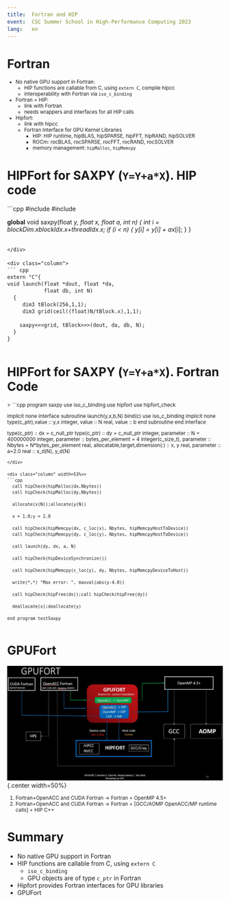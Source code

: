 ```yaml
---
title:  Fortran and HIP
event:  CSC Summer School in High-Performance Computing 2023
lang:   en
---
```




# Fortran
<small>
    
* No native GPU support in Fortran:
    - HIP functions are callable from C, using `extern C`, compile hipcc
    - interoperability with Fortran via `iso_c_binding` 
* Fortran + HIP:
    - link with Fortran
    - needs wrappers and interfaces for all HIP calls
* Hipfort:
    - link with hipcc
    - Fortran Interface for GPU Kernel Libraries
      - HIP: HIP runtime, hipBLAS, hipSPARSE, hipFFT, hipRAND, hipSOLVER
      - ROCm: rocBLAS, rocSPARSE, rocFFT, rocRAND, rocSOLVER
      - memory management: `hipMalloc`, `hipMemcpy`
    
</small>


# HIPFort for SAXPY (`Y=Y+a*X`). HIP code
<div class="column">
```cpp
#include <hip/hip_runtime.h>
#include <cstdio>

__global__ void saxpy(float *y, float *x, 
                      float a, int n)
{
    int i = blockDim.x*blockIdx.x+threadIdx.x;
    if (i < n) {
      y[i] = y[i] + a*x[i];
    }
}
``` 

</div>

<div class="column">
``` cpp
extern "C"{
void launch(float *dout, float *da, 
            float db, int N)
  {
     dim3 tBlock(256,1,1);
     dim3 grid(ceil((float)N/tBlock.x),1,1);
    
    saxpy<<<grid, tBlock>>>(dout, da, db, N);
  }
}
```
</div>

# HIPFort for SAXPY (`Y=Y+a*X`). Fortran Code
<small>
<div class="column" width=45%>>
```cpp
program saxpy
  use iso_c_binding
  use hipfort
  use hipfort_check

  implicit none
  interface
     subroutine launch(y,x,b,N) bind(c)
       use iso_c_binding
       implicit none
       type(c_ptr),value :: y,x
       integer, value :: N
       real, value :: b
     end subroutine
  end interface

  type(c_ptr) :: dx = c_null_ptr
  type(c_ptr) :: dy = c_null_ptr
  integer, parameter :: N = 400000000
  integer, parameter :: bytes_per_element = 4
  integer(c_size_t), parameter :: Nbytes = N*bytes_per_element
  real, allocatable,target,dimension(:) :: x, y
  real, parameter ::  a=2.0
  real :: x_d(N), y_d(N)

```
</div>

<div class="column" width=53%>>
```cpp
  call hipCheck(hipMalloc(dx,Nbytes))
  call hipCheck(hipMalloc(dy,Nbytes))

  allocate(x(N));allocate(y(N))

  x = 1.0;y = 2.0

  call hipCheck(hipMemcpy(dx, c_loc(x), Nbytes, hipMemcpyHostToDevice))
  call hipCheck(hipMemcpy(dy, c_loc(y), Nbytes, hipMemcpyHostToDevice))

  call launch(dy, dx, a, N)

  call hipCheck(hipDeviceSynchronize())

  call hipCheck(hipMemcpy(c_loc(y), dy, Nbytes, hipMemcpyDeviceToHost))

  write(*,*) "Max error: ", maxval(abs(y-4.0))

  call hipCheck(hipFree(dx));call hipCheck(hipFree(dy))

  deallocate(x);deallocate(y)

end program testSaxpy
```
</div>
</small>

# GPUFort
    
![](img/gpufort.png){.center width=50%}

<small>
    
1. Fortran+OpenACC and CUDA Fortran -> Fortran + OpenMP 4.5+
2. Fortran+OpenACC and CUDA Fortran -> Fortran + [GCC/AOMP OpenACC/MP runtime calls] + HIP C++
    
</small>
    


# Summary

* No native GPU support in Fortran
* HIP functions are callable from C, using `extern C`
  - `iso_c_binding` 
  - GPU objects are of type `c_ptr` in Fortran
* Hipfort provides Fortran interfaces for GPU libraries
* GPUFort 
